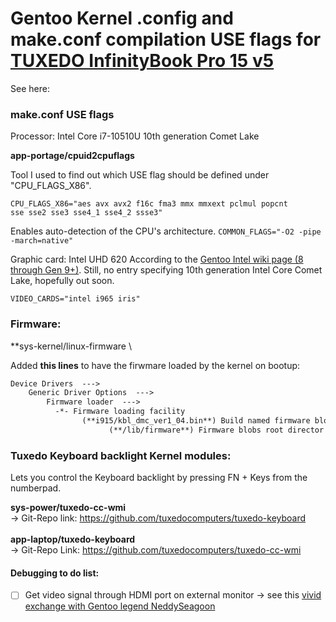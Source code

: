 # Gentoo Kernel .config and make.conf compilation USE flags for [TUXEDO InfinityBook Pro 15 v5](https://www.tuxedocomputers.com/de/Linux-Hardware/Linux-Notebooks/15-16-Zoll/TUXEDO-InfinityBook-Pro-15-v5-SILVER-Edition.tuxedo) 

See here: 

### make.conf USE flags

Processor: Intel Core i7-10510U 10th generation Comet Lake

**app-portage/cpuid2cpuflags**

Tool I used to find out which USE flag should be defined under "CPU_FLAGS_X86".

<code>CPU_FLAGS_X86="aes avx avx2 f16c fma3 mmx mmxext pclmul popcnt sse sse2 sse3 sse4_1 sse4_2 ssse3"</code>

Enables auto-detection of the CPU's architecture.
<code>COMMON_FLAGS="-O2 -pipe -march=native"</code>

Graphic card: Intel UHD 620
According to the [Gentoo Intel wiki page (8 through Gen 9+)](https://wiki.gentoo.org/wiki/Intel#USE_flags).
Still, no entry specifying 10th generation Intel Core Comet Lake, hopefully out soon.

<code>VIDEO_CARDS="intel i965 iris"</code> 

### Firmware:

**sys-kernel/linux-firmware \

Added **this lines** to have the firwmare loaded by the kernel on bootup:

```markdown
Device Drivers  --->
    Generic Driver Options  --->
        Firmware loader  --->
          -*- Firmware loading facility
                (**i915/kbl_dmc_ver1_04.bin**) Build named firmware blobs into the kernel binary
                      (**/lib/firmware**) Firmware blobs root director </code>
```
### Tuxedo Keyboard backlight Kernel modules:

Lets you control the Keyboard backlight by pressing FN + Keys from the numberpad.

**sys-power/tuxedo-cc-wmi** \
-> Git-Repo link: https://github.com/tuxedocomputers/tuxedo-keyboard
\
\
**app-laptop/tuxedo-keyboard** \
-> Git-Repo Link: https://github.com/tuxedocomputers/tuxedo-cc-wmi


#### Debugging to do list:
- [ ] Get video signal through HDMI port on external monitor -> see this [vivid exchange with Gentoo legend NeddySeagoon](https://forums.gentoo.org/viewtopic-t-1118210.html)
